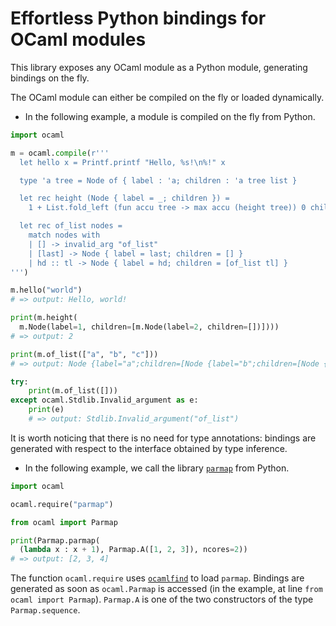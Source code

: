 # Effortless Python bindings for OCaml modules

This library exposes any OCaml module as a Python module, generating
bindings on the fly.

The OCaml module can either be compiled on the fly or loaded dynamically.

- In the following example, a module is compiled on the fly from Python.

```python
import ocaml

m = ocaml.compile(r'''
  let hello x = Printf.printf "Hello, %s!\n%!" x

  type 'a tree = Node of { label : 'a; children : 'a tree list }

  let rec height (Node { label = _; children }) =
    1 + List.fold_left (fun accu tree -> max accu (height tree)) 0 children

  let rec of_list nodes =
    match nodes with
    | [] -> invalid_arg "of_list"
    | [last] -> Node { label = last; children = [] }
    | hd :: tl -> Node { label = hd; children = [of_list tl] }
''')

m.hello("world")
# => output: Hello, world!

print(m.height(
  m.Node(label=1, children=[m.Node(label=2, children=[])])))
# => output: 2

print(m.of_list(["a", "b", "c"]))
# => output: Node {label="a";children=[Node {label="b";children=[Node {label="c";children=[]}]}]}

try:
    print(m.of_list([]))
except ocaml.Stdlib.Invalid_argument as e:
    print(e)
    # => output: Stdlib.Invalid_argument("of_list")
```

It is worth noticing that there is no need for type annotations:
bindings are generated with respect to the interface obtained
by type inference.

- In the following example, we call the library
[`parmap`](https://github.com/rdicosmo/parmap) from Python.

```python
import ocaml

ocaml.require("parmap")

from ocaml import Parmap

print(Parmap.parmap(
  (lambda x : x + 1), Parmap.A([1, 2, 3]), ncores=2))
# => output: [2, 3, 4]
```

The function `ocaml.require` uses
[`ocamlfind`](https://github.com/ocaml/ocamlfind) to load `parmap`.
Bindings are generated as soon as `ocaml.Parmap` is accessed
(in the example, at line `from ocaml import Parmap`).
`Parmap.A` is one of the two constructors of the type `Parmap.sequence`.

